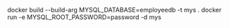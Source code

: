 docker build --build-arg MYSQL_DATABASE=employeedb -t mys .
docker run -e MYSQL_ROOT_PASSWORD=password -d mys 
